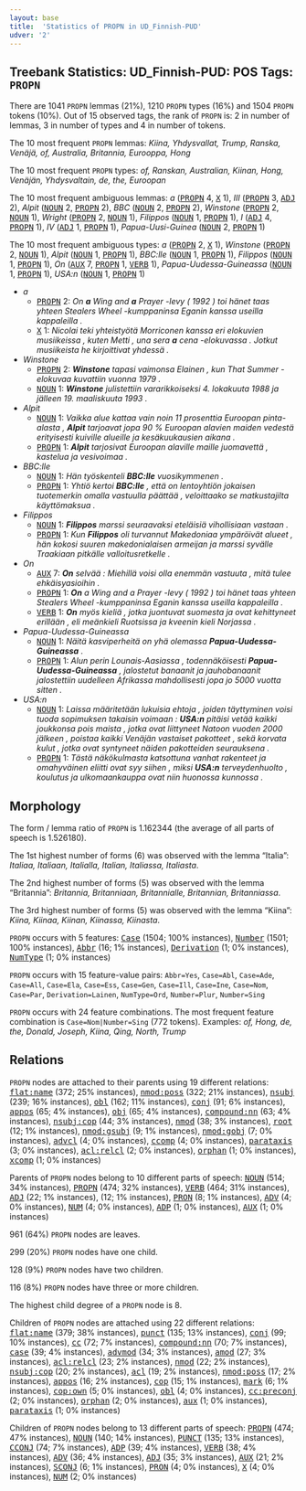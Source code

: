 ```yaml
---
layout: base
title:  'Statistics of PROPN in UD_Finnish-PUD'
udver: '2'
---
```


## Treebank Statistics: UD_Finnish-PUD: POS Tags: `PROPN`

There are 1041 `PROPN` lemmas (21%), 1210 `PROPN` types (16%) and 1504 `PROPN` tokens (10%).
Out of 15 observed tags, the rank of `PROPN` is: 2 in number of lemmas, 3 in number of types and 4 in number of tokens.

The 10 most frequent `PROPN` lemmas: <em>Kiina, Yhdysvallat, Trump, Ranska, Venäjä, of, Australia, Britannia, Eurooppa, Hong</em>

The 10 most frequent `PROPN` types:  <em>of, Ranskan, Australian, Kiinan, Hong, Venäjän, Yhdysvaltain, de, the, Euroopan</em>

The 10 most frequent ambiguous lemmas: <em>a</em> (<tt><a href="fi_pud-pos-PROPN.html">PROPN</a></tt> 4, <tt><a href="fi_pud-pos-X.html">X</a></tt> 1), <em>III</em> (<tt><a href="fi_pud-pos-PROPN.html">PROPN</a></tt> 3, <tt><a href="fi_pud-pos-ADJ.html">ADJ</a></tt> 2), <em>Alpit</em> (<tt><a href="fi_pud-pos-NOUN.html">NOUN</a></tt> 2, <tt><a href="fi_pud-pos-PROPN.html">PROPN</a></tt> 2), <em>BBC</em> (<tt><a href="fi_pud-pos-NOUN.html">NOUN</a></tt> 2, <tt><a href="fi_pud-pos-PROPN.html">PROPN</a></tt> 2), <em>Winstone</em> (<tt><a href="fi_pud-pos-PROPN.html">PROPN</a></tt> 2, <tt><a href="fi_pud-pos-NOUN.html">NOUN</a></tt> 1), <em>Wright</em> (<tt><a href="fi_pud-pos-PROPN.html">PROPN</a></tt> 2, <tt><a href="fi_pud-pos-NOUN.html">NOUN</a></tt> 1), <em>Filippos</em> (<tt><a href="fi_pud-pos-NOUN.html">NOUN</a></tt> 1, <tt><a href="fi_pud-pos-PROPN.html">PROPN</a></tt> 1), <em>I</em> (<tt><a href="fi_pud-pos-ADJ.html">ADJ</a></tt> 4, <tt><a href="fi_pud-pos-PROPN.html">PROPN</a></tt> 1), <em>IV</em> (<tt><a href="fi_pud-pos-ADJ.html">ADJ</a></tt> 1, <tt><a href="fi_pud-pos-PROPN.html">PROPN</a></tt> 1), <em>Papua-Uusi-Guinea</em> (<tt><a href="fi_pud-pos-NOUN.html">NOUN</a></tt> 2, <tt><a href="fi_pud-pos-PROPN.html">PROPN</a></tt> 1)

The 10 most frequent ambiguous types:  <em>a</em> (<tt><a href="fi_pud-pos-PROPN.html">PROPN</a></tt> 2, <tt><a href="fi_pud-pos-X.html">X</a></tt> 1), <em>Winstone</em> (<tt><a href="fi_pud-pos-PROPN.html">PROPN</a></tt> 2, <tt><a href="fi_pud-pos-NOUN.html">NOUN</a></tt> 1), <em>Alpit</em> (<tt><a href="fi_pud-pos-NOUN.html">NOUN</a></tt> 1, <tt><a href="fi_pud-pos-PROPN.html">PROPN</a></tt> 1), <em>BBC:lle</em> (<tt><a href="fi_pud-pos-NOUN.html">NOUN</a></tt> 1, <tt><a href="fi_pud-pos-PROPN.html">PROPN</a></tt> 1), <em>Filippos</em> (<tt><a href="fi_pud-pos-NOUN.html">NOUN</a></tt> 1, <tt><a href="fi_pud-pos-PROPN.html">PROPN</a></tt> 1), <em>On</em> (<tt><a href="fi_pud-pos-AUX.html">AUX</a></tt> 7, <tt><a href="fi_pud-pos-PROPN.html">PROPN</a></tt> 1, <tt><a href="fi_pud-pos-VERB.html">VERB</a></tt> 1), <em>Papua-Uudessa-Guineassa</em> (<tt><a href="fi_pud-pos-NOUN.html">NOUN</a></tt> 1, <tt><a href="fi_pud-pos-PROPN.html">PROPN</a></tt> 1), <em>USA:n</em> (<tt><a href="fi_pud-pos-NOUN.html">NOUN</a></tt> 1, <tt><a href="fi_pud-pos-PROPN.html">PROPN</a></tt> 1)


* <em>a</em>
  * <tt><a href="fi_pud-pos-PROPN.html">PROPN</a></tt> 2: <em>On <b>a</b> Wing and <b>a</b> Prayer -levy ( 1992 ) toi hänet taas yhteen Stealers Wheel -kumppaninsa Eganin kanssa useilla kappaleilla .</em>
  * <tt><a href="fi_pud-pos-X.html">X</a></tt> 1: <em>Nicolai teki yhteistyötä Morriconen kanssa eri elokuvien musiikeissa , kuten Metti , una sera <b>a</b> cena -elokuvassa . Jotkut musiikeista he kirjoittivat yhdessä .</em>
* <em>Winstone</em>
  * <tt><a href="fi_pud-pos-PROPN.html">PROPN</a></tt> 2: <em><b>Winstone</b> tapasi vaimonsa Elainen , kun That Summer -elokuvaa kuvattiin vuonna 1979 .</em>
  * <tt><a href="fi_pud-pos-NOUN.html">NOUN</a></tt> 1: <em><b>Winstone</b> julistettiin vararikkoiseksi 4. lokakuuta 1988 ja jälleen 19. maaliskuuta 1993 .</em>
* <em>Alpit</em>
  * <tt><a href="fi_pud-pos-NOUN.html">NOUN</a></tt> 1: <em>Vaikka alue kattaa vain noin 11 prosenttia Euroopan pinta-alasta , <b>Alpit</b> tarjoavat jopa 90 % Euroopan alavien maiden vedestä erityisesti kuiville alueille ja kesäkuukausien aikana .</em>
  * <tt><a href="fi_pud-pos-PROPN.html">PROPN</a></tt> 1: <em><b>Alpit</b> tarjosivat Euroopan alaville maille juomavettä , kastelua ja vesivoimaa .</em>
* <em>BBC:lle</em>
  * <tt><a href="fi_pud-pos-NOUN.html">NOUN</a></tt> 1: <em>Hän työskenteli <b>BBC:lle</b> vuosikymmenen .</em>
  * <tt><a href="fi_pud-pos-PROPN.html">PROPN</a></tt> 1: <em>Yhtiö kertoi <b>BBC:lle</b> , että on lentoyhtiön jokaisen tuotemerkin omalla vastuulla päättää , veloittaako se matkustajilta käyttömaksua .</em>
* <em>Filippos</em>
  * <tt><a href="fi_pud-pos-NOUN.html">NOUN</a></tt> 1: <em><b>Filippos</b> marssi seuraavaksi eteläisiä vihollisiaan vastaan .</em>
  * <tt><a href="fi_pud-pos-PROPN.html">PROPN</a></tt> 1: <em>Kun <b>Filippos</b> oli turvannut Makedoniaa ympäröivät alueet , hän kokosi suuren makedonialaisen armeijan ja marssi syvälle Traakiaan pitkälle valloitusretkelle .</em>
* <em>On</em>
  * <tt><a href="fi_pud-pos-AUX.html">AUX</a></tt> 7: <em><b>On</b> selvää : Miehillä voisi olla enemmän vastuuta , mitä tulee ehkäisyasioihin .</em>
  * <tt><a href="fi_pud-pos-PROPN.html">PROPN</a></tt> 1: <em><b>On</b> a Wing and a Prayer -levy ( 1992 ) toi hänet taas yhteen Stealers Wheel -kumppaninsa Eganin kanssa useilla kappaleilla .</em>
  * <tt><a href="fi_pud-pos-VERB.html">VERB</a></tt> 1: <em><b>On</b> myös kieliä , jotka juontuvat suomesta ja ovat kehittyneet erillään , eli meänkieli Ruotsissa ja kveenin kieli Norjassa .</em>
* <em>Papua-Uudessa-Guineassa</em>
  * <tt><a href="fi_pud-pos-NOUN.html">NOUN</a></tt> 1: <em>Näitä kasviperheitä on yhä olemassa <b>Papua-Uudessa-Guineassa</b> .</em>
  * <tt><a href="fi_pud-pos-PROPN.html">PROPN</a></tt> 1: <em>Alun perin Lounais-Aasiassa , todennäköisesti <b>Papua-Uudessa-Guineassa</b> , jalostetut banaanit ja jauhobanaanit jalostettiin uudelleen Afrikassa mahdollisesti jopa jo 5000 vuotta sitten .</em>
* <em>USA:n</em>
  * <tt><a href="fi_pud-pos-NOUN.html">NOUN</a></tt> 1: <em>Laissa määritetään lukuisia ehtoja , joiden täyttyminen voisi tuoda sopimuksen takaisin voimaan : <b>USA:n</b> pitäisi vetää kaikki joukkonsa pois maista , jotka ovat liittyneet Natoon vuoden 2000 jälkeen , poistaa kaikki Venäjän vastaiset pakotteet , sekä korvata kulut , jotka ovat syntyneet näiden pakotteiden seurauksena .</em>
  * <tt><a href="fi_pud-pos-PROPN.html">PROPN</a></tt> 1: <em>Tästä näkökulmasta katsottuna vanhat rakenteet ja omahyväinen eliitti ovat syy siihen , miksi <b>USA:n</b> terveydenhuolto , koulutus ja ulkomaankauppa ovat niin huonossa kunnossa .</em>

## Morphology

The form / lemma ratio of `PROPN` is 1.162344 (the average of all parts of speech is 1.526180).

The 1st highest number of forms (6) was observed with the lemma “Italia”: <em>Italiaa, Italiaan, Italialla, Italian, Italiassa, Italiasta</em>.

The 2nd highest number of forms (5) was observed with the lemma “Britannia”: <em>Britannia, Britanniaan, Britannialle, Britannian, Britanniassa</em>.

The 3rd highest number of forms (5) was observed with the lemma “Kiina”: <em>Kiina, Kiinaa, Kiinan, Kiinassa, Kiinasta</em>.

`PROPN` occurs with 5 features: <tt><a href="fi_pud-feat-Case.html">Case</a></tt> (1504; 100% instances), <tt><a href="fi_pud-feat-Number.html">Number</a></tt> (1501; 100% instances), <tt><a href="fi_pud-feat-Abbr.html">Abbr</a></tt> (16; 1% instances), <tt><a href="fi_pud-feat-Derivation.html">Derivation</a></tt> (1; 0% instances), <tt><a href="fi_pud-feat-NumType.html">NumType</a></tt> (1; 0% instances)

`PROPN` occurs with 15 feature-value pairs: `Abbr=Yes`, `Case=Abl`, `Case=Ade`, `Case=All`, `Case=Ela`, `Case=Ess`, `Case=Gen`, `Case=Ill`, `Case=Ine`, `Case=Nom`, `Case=Par`, `Derivation=Lainen`, `NumType=Ord`, `Number=Plur`, `Number=Sing`

`PROPN` occurs with 24 feature combinations.
The most frequent feature combination is `Case=Nom|Number=Sing` (772 tokens).
Examples: <em>of, Hong, de, the, Donald, Joseph, Kiina, Qing, North, Trump</em>


## Relations

`PROPN` nodes are attached to their parents using 19 different relations: <tt><a href="fi_pud-dep-flat-name.html">flat:name</a></tt> (372; 25% instances), <tt><a href="fi_pud-dep-nmod-poss.html">nmod:poss</a></tt> (322; 21% instances), <tt><a href="fi_pud-dep-nsubj.html">nsubj</a></tt> (239; 16% instances), <tt><a href="fi_pud-dep-obl.html">obl</a></tt> (162; 11% instances), <tt><a href="fi_pud-dep-conj.html">conj</a></tt> (91; 6% instances), <tt><a href="fi_pud-dep-appos.html">appos</a></tt> (65; 4% instances), <tt><a href="fi_pud-dep-obj.html">obj</a></tt> (65; 4% instances), <tt><a href="fi_pud-dep-compound-nn.html">compound:nn</a></tt> (63; 4% instances), <tt><a href="fi_pud-dep-nsubj-cop.html">nsubj:cop</a></tt> (44; 3% instances), <tt><a href="fi_pud-dep-nmod.html">nmod</a></tt> (38; 3% instances), <tt><a href="fi_pud-dep-root.html">root</a></tt> (12; 1% instances), <tt><a href="fi_pud-dep-nmod-gsubj.html">nmod:gsubj</a></tt> (9; 1% instances), <tt><a href="fi_pud-dep-nmod-gobj.html">nmod:gobj</a></tt> (7; 0% instances), <tt><a href="fi_pud-dep-advcl.html">advcl</a></tt> (4; 0% instances), <tt><a href="fi_pud-dep-ccomp.html">ccomp</a></tt> (4; 0% instances), <tt><a href="fi_pud-dep-parataxis.html">parataxis</a></tt> (3; 0% instances), <tt><a href="fi_pud-dep-acl-relcl.html">acl:relcl</a></tt> (2; 0% instances), <tt><a href="fi_pud-dep-orphan.html">orphan</a></tt> (1; 0% instances), <tt><a href="fi_pud-dep-xcomp.html">xcomp</a></tt> (1; 0% instances)

Parents of `PROPN` nodes belong to 10 different parts of speech: <tt><a href="fi_pud-pos-NOUN.html">NOUN</a></tt> (514; 34% instances), <tt><a href="fi_pud-pos-PROPN.html">PROPN</a></tt> (474; 32% instances), <tt><a href="fi_pud-pos-VERB.html">VERB</a></tt> (464; 31% instances), <tt><a href="fi_pud-pos-ADJ.html">ADJ</a></tt> (22; 1% instances),  (12; 1% instances), <tt><a href="fi_pud-pos-PRON.html">PRON</a></tt> (8; 1% instances), <tt><a href="fi_pud-pos-ADV.html">ADV</a></tt> (4; 0% instances), <tt><a href="fi_pud-pos-NUM.html">NUM</a></tt> (4; 0% instances), <tt><a href="fi_pud-pos-ADP.html">ADP</a></tt> (1; 0% instances), <tt><a href="fi_pud-pos-AUX.html">AUX</a></tt> (1; 0% instances)

961 (64%) `PROPN` nodes are leaves.

299 (20%) `PROPN` nodes have one child.

128 (9%) `PROPN` nodes have two children.

116 (8%) `PROPN` nodes have three or more children.

The highest child degree of a `PROPN` node is 8.

Children of `PROPN` nodes are attached using 22 different relations: <tt><a href="fi_pud-dep-flat-name.html">flat:name</a></tt> (379; 38% instances), <tt><a href="fi_pud-dep-punct.html">punct</a></tt> (135; 13% instances), <tt><a href="fi_pud-dep-conj.html">conj</a></tt> (99; 10% instances), <tt><a href="fi_pud-dep-cc.html">cc</a></tt> (72; 7% instances), <tt><a href="fi_pud-dep-compound-nn.html">compound:nn</a></tt> (70; 7% instances), <tt><a href="fi_pud-dep-case.html">case</a></tt> (39; 4% instances), <tt><a href="fi_pud-dep-advmod.html">advmod</a></tt> (34; 3% instances), <tt><a href="fi_pud-dep-amod.html">amod</a></tt> (27; 3% instances), <tt><a href="fi_pud-dep-acl-relcl.html">acl:relcl</a></tt> (23; 2% instances), <tt><a href="fi_pud-dep-nmod.html">nmod</a></tt> (22; 2% instances), <tt><a href="fi_pud-dep-nsubj-cop.html">nsubj:cop</a></tt> (20; 2% instances), <tt><a href="fi_pud-dep-acl.html">acl</a></tt> (19; 2% instances), <tt><a href="fi_pud-dep-nmod-poss.html">nmod:poss</a></tt> (17; 2% instances), <tt><a href="fi_pud-dep-appos.html">appos</a></tt> (16; 2% instances), <tt><a href="fi_pud-dep-cop.html">cop</a></tt> (15; 1% instances), <tt><a href="fi_pud-dep-mark.html">mark</a></tt> (6; 1% instances), <tt><a href="fi_pud-dep-cop-own.html">cop:own</a></tt> (5; 0% instances), <tt><a href="fi_pud-dep-obl.html">obl</a></tt> (4; 0% instances), <tt><a href="fi_pud-dep-cc-preconj.html">cc:preconj</a></tt> (2; 0% instances), <tt><a href="fi_pud-dep-orphan.html">orphan</a></tt> (2; 0% instances), <tt><a href="fi_pud-dep-aux.html">aux</a></tt> (1; 0% instances), <tt><a href="fi_pud-dep-parataxis.html">parataxis</a></tt> (1; 0% instances)

Children of `PROPN` nodes belong to 13 different parts of speech: <tt><a href="fi_pud-pos-PROPN.html">PROPN</a></tt> (474; 47% instances), <tt><a href="fi_pud-pos-NOUN.html">NOUN</a></tt> (140; 14% instances), <tt><a href="fi_pud-pos-PUNCT.html">PUNCT</a></tt> (135; 13% instances), <tt><a href="fi_pud-pos-CCONJ.html">CCONJ</a></tt> (74; 7% instances), <tt><a href="fi_pud-pos-ADP.html">ADP</a></tt> (39; 4% instances), <tt><a href="fi_pud-pos-VERB.html">VERB</a></tt> (38; 4% instances), <tt><a href="fi_pud-pos-ADV.html">ADV</a></tt> (36; 4% instances), <tt><a href="fi_pud-pos-ADJ.html">ADJ</a></tt> (35; 3% instances), <tt><a href="fi_pud-pos-AUX.html">AUX</a></tt> (21; 2% instances), <tt><a href="fi_pud-pos-SCONJ.html">SCONJ</a></tt> (6; 1% instances), <tt><a href="fi_pud-pos-PRON.html">PRON</a></tt> (4; 0% instances), <tt><a href="fi_pud-pos-X.html">X</a></tt> (4; 0% instances), <tt><a href="fi_pud-pos-NUM.html">NUM</a></tt> (2; 0% instances)

